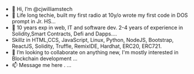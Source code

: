 - 👋 Hi, I’m @cjwilliamstech
- 👀 Life long techie, built my first radio at 10y/o wrote my first code in DOS prompt in Jr. HS...
- 🌱 10 years exp in web, IT and software dev. 2-4 years of experience in Solidity,Smart Contracts, Defi and Dapps....
- Skillz in HTML,CCS, JavaScript, Linux, Python, NodeJS, Bootstrap, ReactJS, Solidity, Truffle, RemixIDE, Hardhat, ERC20, ERC721.
- 💞️ I’m looking to collaborate on anything new, I'm mostly interested in Blockchain development ...
- 📫 Message me here . ...

<!---
cjwilliamstech/cjwilliamstech is a ✨ special ✨ repository because its `README.md` (this file) appears on your GitHub profile.
You can click the Preview link to take a look at your changes.
--->
